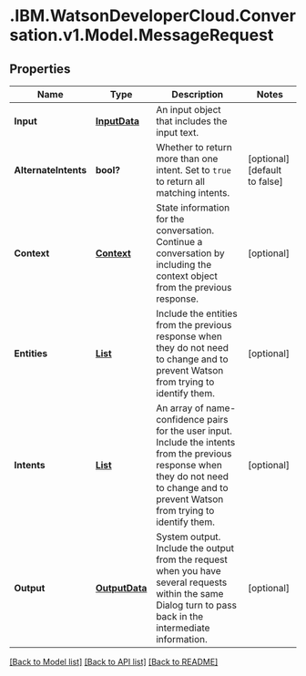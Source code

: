 # .IBM.WatsonDeveloperCloud.Conversation.v1.Model.MessageRequest
## Properties

Name | Type | Description | Notes
------------ | ------------- | ------------- | -------------
**Input** | [**InputData**](InputData.md) | An input object that includes the input text. | 
**AlternateIntents** | **bool?** | Whether to return more than one intent. Set to `true` to return all matching intents. | [optional] [default to false]
**Context** | [**Context**](Context.md) | State information for the conversation. Continue a conversation by including the context object from the previous response. | [optional] 
**Entities** | [**List<RuntimeEntity>**](RuntimeEntity.md) | Include the entities from the previous response when they do not need to change and to prevent Watson from trying to identify them. | [optional] 
**Intents** | [**List<RuntimeIntent>**](RuntimeIntent.md) | An array of name-confidence pairs for the user input. Include the intents from the previous response when they do not need to change and to prevent Watson from trying to identify them. | [optional] 
**Output** | [**OutputData**](OutputData.md) | System output. Include the output from the request when you have several requests within the same Dialog turn to pass back in the intermediate information. | [optional] 

[[Back to Model list]](../README.md#documentation-for-models) [[Back to API list]](../README.md#documentation-for-api-endpoints) [[Back to README]](../README.md)

